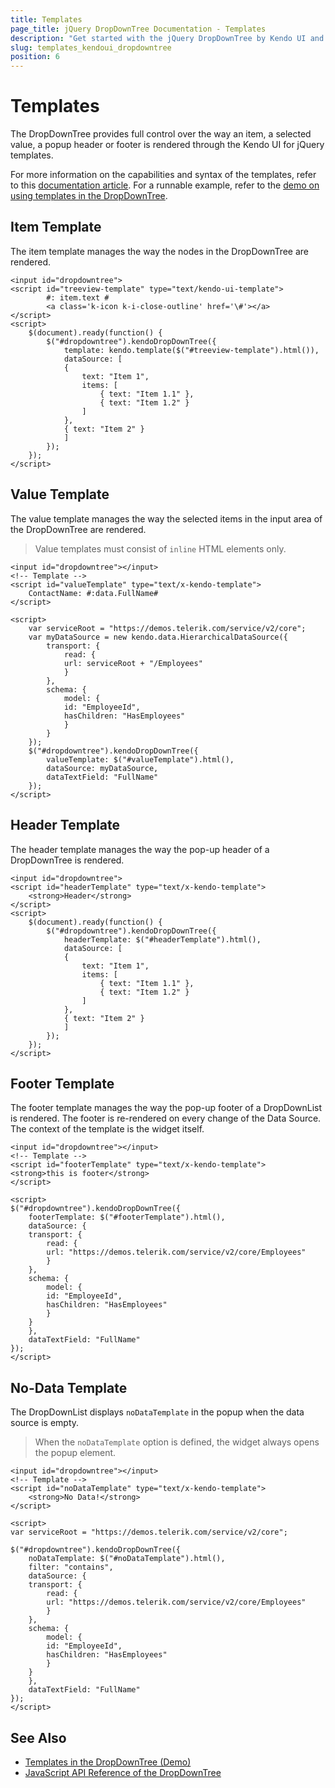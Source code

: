 ```yaml
---
title: Templates
page_title: jQuery DropDownTree Documentation - Templates
description: "Get started with the jQuery DropDownTree by Kendo UI and use the node, value, header, footer, and no-data template in the widget."
slug: templates_kendoui_dropdowntree
position: 6
---
```


# Templates

The DropDownTree provides full control over the way an item, a selected value, a popup header or footer is rendered through the Kendo UI for jQuery templates.

For more information on the capabilities and syntax of the templates, refer to this [documentation article](https://docs.telerik.com/kendo-ui/framework/templates/overview). For a runnable example, refer to the [demo on using templates in the DropDownTree](https://demos.telerik.com/kendo-ui/dropdowntree/templates).

## Item Template

The item template manages the way the nodes in the DropDownTree are rendered.

    <input id="dropdowntree">
    <script id="treeview-template" type="text/kendo-ui-template">
            #: item.text #
            <a class='k-icon k-i-close-outline' href='\#'></a>
    </script>
    <script>
        $(document).ready(function() {
            $("#dropdowntree").kendoDropDownTree({
                template: kendo.template($("#treeview-template").html()),
                dataSource: [
                {
                    text: "Item 1",
                    items: [
                        { text: "Item 1.1" },
                        { text: "Item 1.2" }
                    ]
                },
                { text: "Item 2" }
                ]
            });
        });
    </script>

## Value Template

The value template manages the way the selected items in the input area of the DropDownTree are rendered.

> Value templates must consist of `inline` HTML elements only.

    <input id="dropdowntree"></input>
    <!-- Template -->
    <script id="valueTemplate" type="text/x-kendo-template">
        ContactName: #:data.FullName#
    </script>

    <script>
        var serviceRoot = "https://demos.telerik.com/service/v2/core";
        var myDataSource = new kendo.data.HierarchicalDataSource({
            transport: {
                read: {
                url: serviceRoot + "/Employees"
                }
            },
            schema: {
                model: {
                id: "EmployeeId",
                hasChildren: "HasEmployees"
                }
            }
        });
        $("#dropdowntree").kendoDropDownTree({
            valueTemplate: $("#valueTemplate").html(),
            dataSource: myDataSource,
            dataTextField: "FullName"
        });
    </script>

## Header Template

The header template manages the way the pop-up header of a DropDownTree is rendered.

    <input id="dropdowntree">
    <script id="headerTemplate" type="text/x-kendo-template">
        <strong>Header</strong>
    </script>
    <script>
        $(document).ready(function() {
            $("#dropdowntree").kendoDropDownTree({
                headerTemplate: $("#headerTemplate").html(),
                dataSource: [
                {
                    text: "Item 1",
                    items: [
                        { text: "Item 1.1" },
                        { text: "Item 1.2" }
                    ]
                },
                { text: "Item 2" }
                ]
            });
        });
    </script>

## Footer Template

The footer template manages the way the pop-up footer of a DropDownList is rendered. The footer is re-rendered on every change of the Data Source. The context of the template is the widget itself.

    <input id="dropdowntree"></input>
    <!-- Template -->
    <script id="footerTemplate" type="text/x-kendo-template">
    <strong>this is footer</strong>
    </script>

    <script>  
    $("#dropdowntree").kendoDropDownTree({
        footerTemplate: $("#footerTemplate").html(),
        dataSource: {
        transport: {
            read: {
            url: "https://demos.telerik.com/service/v2/core/Employees"
            }
        },
        schema: {
            model: {
            id: "EmployeeId",
            hasChildren: "HasEmployees"
            }
        }
        },
        dataTextField: "FullName"
    });
    </script>

## No-Data Template

The DropDownList displays `noDataTemplate` in the popup when the data source is empty.

> When the `noDataTemplate` option is defined, the widget always opens the popup element.

    <input id="dropdowntree"></input>
    <!-- Template -->
    <script id="noDataTemplate" type="text/x-kendo-template">
        <strong>No Data!</strong>
    </script>

    <script>
    var serviceRoot = "https://demos.telerik.com/service/v2/core";

    $("#dropdowntree").kendoDropDownTree({
        noDataTemplate: $("#noDataTemplate").html(),
        filter: "contains",
        dataSource: {
        transport: {
            read: {
            url: "https://demos.telerik.com/service/v2/core/Employees"
            }
        },
        schema: {
            model: {
            id: "EmployeeId",
            hasChildren: "HasEmployees"
            }
        }
        },
        dataTextField: "FullName"
    });
    </script>

## See Also

* [Templates in the DropDownTree (Demo)](https://demos.telerik.com/kendo-ui/dropdowntree/templates)
* [JavaScript API Reference of the DropDownTree](/api/javascript/ui/dropdowntree)
